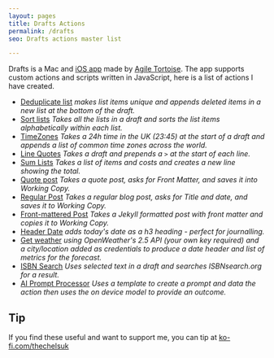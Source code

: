 ```yaml
---
layout: pages
title: Drafts Actions
permalink: /drafts
seo: Drafts actions master list

---
```


Drafts is a Mac and [iOS app](https://itunes.apple.com/app/id1236254471?ls=1&mt=8&at=11l4Cf&ct=site) made by [Agile Tortoise](https://getdrafts.com). The app supports custom actions and scripts written in JavaScript, here is a list of actions I have created.

- [Deduplicate list](https://directory.getdrafts.com/a/21k) _makes list items unique and appends deleted items in a new list at the bottom of the draft._
- [Sort lists](https://directory.getdrafts.com/a/21h) _Takes all the lists in a draft and sorts the list items alphabetically within each list._
- [TimeZones](https://directory.getdrafts.com/a/21g) _Takes a 24h time in the UK (23:45) at the start of a draft and appends a list of common time zones across the world._
- [Line Quotes](https://directory.getdrafts.com/a/21f) _Takes a draft and prepends a `>` at the start of each line._
- [Sum Lists](https://directory.getdrafts.com/a/21e) _Takes a list of items and costs and creates a new line showing the total._
- [Quote post](https://directory.getdrafts.com/a/21d) _Takes a quote post, asks for Front Matter, and saves it into Working Copy._
- [Regular Post](https://directory.getdrafts.com/a/21c) _Takes a regular blog post, asks for Title and date, and saves it to Working Copy._
- [Front-mattered Post](https://directory.getdrafts.com/a/21i) _Takes a Jekyll formatted post with front matter and copies it to Working Copy._
- [Header Date](https://directory.getdrafts.com/a/21m) _adds today's date as a h3 heading - perfect for journalling._
- [Get weather](https://directory.getdrafts.com/a/21n) _using OpenWeather's 2.5 API (your own key required) and a city/location added as credentials to produce a date header and list of metrics for the forecast._
 - [ISBN Search](https://directory.getdrafts.com/a/2Rw) _Uses selected text in a draft and searches ISBNsearch.org for a result._
 - [AI Prompt Processor](https://directory.getdrafts.com/a/21q) _Uses a template to create a prompt and data the action then uses the on device model to provide an outcome._


## Tip

If you find these useful and want to support me, you can tip at [ko-fi.com/thechelsuk](https://ko-fi.com/thechelsuk) 

